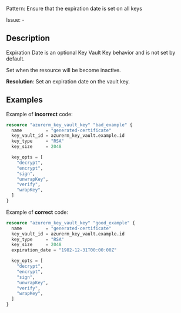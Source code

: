 Pattern: Ensure that the expiration date is set on all keys

Issue: -

## Description

Expiration Date is an optional Key Vault Key behavior and is not set by default.

Set when the resource will be become inactive.

**Resolution**: Set an expiration date on the vault key.

## Examples

Example of **incorrect** code:

```terraform
resource "azurerm_key_vault_key" "bad_example" {
  name         = "generated-certificate"
  key_vault_id = azurerm_key_vault.example.id
  key_type     = "RSA"
  key_size     = 2048

  key_opts = [
    "decrypt",
    "encrypt",
    "sign",
    "unwrapKey",
    "verify",
    "wrapKey",
  ]
}
```

Example of **correct** code:

```terraform
resource "azurerm_key_vault_key" "good_example" {
  name         = "generated-certificate"
  key_vault_id = azurerm_key_vault.example.id
  key_type     = "RSA"
  key_size     = 2048
  expiration_date = "1982-12-31T00:00:00Z"

  key_opts = [
    "decrypt",
    "encrypt",
    "sign",
    "unwrapKey",
    "verify",
    "wrapKey",
  ]
}
```